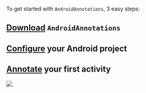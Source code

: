 To get started with `AndroidAnnotations`, 3 easy steps:

## [Download](Download.md) `AndroidAnnotations` ##
## [Configure](Configuring.md) your Android project ##
## [Annotate](FirstActivity.md) your first activity ##

<a href='http://www.ebusinessinformation.fr'><img src='http://wiki.androidannotations.googlecode.com/git/providedbylogo.png' /></a>